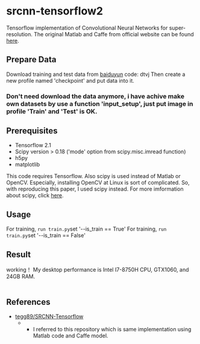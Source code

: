 # srcnn-tensorflow2
Tensorflow implementation of Convolutional Neural Networks for super-resolution. The original Matlab and Caffe from official website can be found [here](http://mmlab.ie.cuhk.edu.hk/projects/SRCNN.html).
## Prepare Data
Download training and test data from [baiduyun](https://pan.baidu.com/s/1QuIx2FlxowxAzr_-rrPGYQ) code: dtvj
Then create a new profile named 'checkpoint' and put data into it.
### Don't need download the data anymore, i have achive make own datasets by use a function 'input_setup', just put image in profile 'Train' and 'Test' is OK.
## Prerequisites
 * Tensorflow 2.1
 * Scipy version > 0.18 ('mode' option from scipy.misc.imread function)
 * h5py
 * matplotlib

This code requires Tensorflow. Also scipy is used instead of Matlab or OpenCV. Especially, installing OpenCV at Linux is sort of complicated. So, with reproducing this paper, I used scipy instead. For more imformation about scipy, click [here](https://www.scipy.org/).

## Usage
For training, `run train.py`set '--is_train == True'
For training, `run train.py`set '--is_train == False'

## Result
working！
My desktop performance is Intel I7-8750H CPU, GTX1060, and 24GB RAM.<br><br>

## References
* [tegg89/SRCNN-Tensorflow](https://github.com/tegg89/SRCNN-Tensorflow) 
  * - I referred to this repository which is same implementation using Matlab code and Caffe model.

